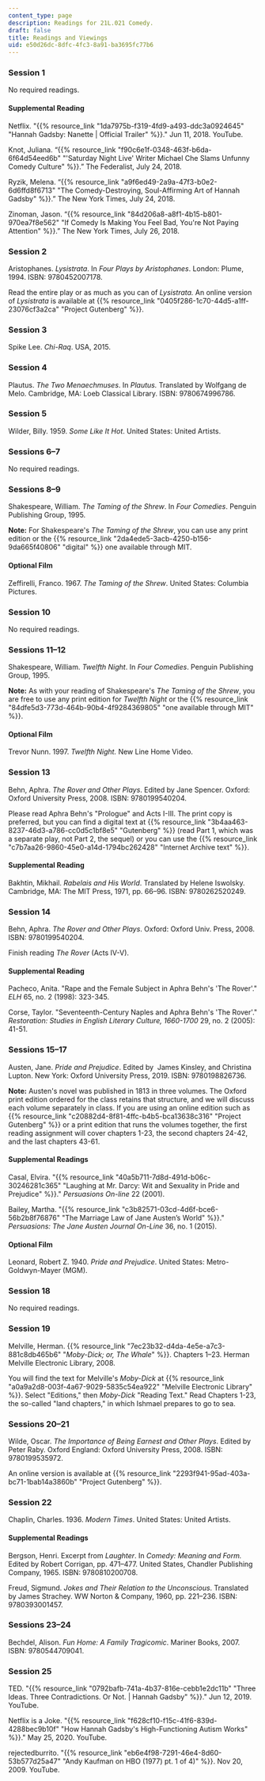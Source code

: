 ```yaml
---
content_type: page
description: Readings for 21L.021 Comedy.
draft: false
title: Readings and Viewings
uid: e50d26dc-8dfc-4fc3-8a91-ba3695fc77b6
---
```

### Session 1

No required readings. 

#### Supplemental Reading

Netflix. "{{% resource_link "1da7975b-f319-4fd9-a493-ddc3a0924645" "Hannah Gadsby: Nanette | Official Trailer" %}}." Jun 11, 2018. YouTube.

Knot, Juliana. “{{% resource_link "f90c6e1f-0348-463f-b6da-6f64d54eed6b" "'Saturday Night Live' Writer Michael Che Slams Unfunny Comedy Culture" %}}.” The Federalist, July 24, 2018. 

Ryzik, Melena. “{{% resource_link "a9f6ed49-2a9a-47f3-b0e2-6d6ffd8f6713" "The Comedy-Destroying, Soul-Affirming Art of Hannah Gadsby" %}}.” The New York Times, July 24, 2018.

Zinoman, Jason. “{{% resource_link "84d206a8-a8f1-4b15-b801-970ea7f8e562" "If Comedy Is Making You Feel Bad, You're Not Paying Attention" %}}.” The New York Times, July 26, 2018.

### Session 2

Aristophanes. *Lysistrata*. In *Four Plays by Aristophanes*. London: Plume, 1994. ISBN: 9780452007178.

Read the entire play or as much as you can of *Lysistrata.* An online version of *Lysistrata* is available at {{% resource_link "0405f286-1c70-44d5-a1ff-23076cf3a2ca" "Project Gutenberg" %}}.

### Session 3

Spike Lee. *Chi-Raq*. USA, 2015.

### Session 4

Plautus. *The Two Menaechmuses*. In *Plautus.* Translated by Wolfgang de Melo. Cambridge, MA: Loeb Classical Library. ISBN: 9780674996786.

### Session 5

Wilder, Billy. 1959. *Some Like It Hot*. United States: United Artists.

### Sessions 6–7

No required readings.

### Sessions 8–9

Shakespeare, William. *The Taming of the Shrew*. In *Four Comedies*. Penguin Publishing Group, 1995.

**Note:** For Shakespeare's *The Taming of the Shrew*, you can use any print edition or the {{% resource_link "2da4ede5-3acb-4250-b156-9da665f40806" "digital" %}} one available through MIT.

#### Optional Film

Zeffirelli, Franco. 1967. *The Taming of the Shrew*. United States: Columbia Pictures.

### Session 10

No required readings.

### Sessions 11–12

Shakespeare, William. *Twelfth Night*. In *Four Comedies*. Penguin Publishing Group, 1995.

**Note:** As with your reading of Shakespeare's *The Taming of the Shrew*, you are free to use any print edition for *Twelfth Night* or the {{% resource_link "84dfe5d3-773d-464b-90b4-4f9284369805" "one available through MIT" %}}. 

#### Optional Film

Trevor Nunn. 1997. *Twelfth Night.* New Line Home Video.

### Session 13

Behn, Aphra. *The Rover and Other Plays*. Edited by Jane Spencer. Oxford: Oxford University Press, 2008. ISBN: 9780199540204.

Please read Aphra Behn's "Prologue" and Acts I-III. The print copy is preferred, but you can find a digital text at {{% resource_link "3b4aa463-8237-46d3-a786-cc0d5c1bf8e5" "Gutenberg" %}} (read Part 1, which was a separate play, not Part 2, the sequel) or you can use the {{% resource_link "c7b7aa26-9860-45e0-a14d-1794bc262428" "Internet Archive text" %}}.

#### Supplemental Reading

Bakhtin, Mikhail. *Rabelais and His World*. Translated by Helene Iswolsky. Cambridge, MA: The MIT Press, 1971, pp. 66–96. ISBN: 9780262520249.

### Session 14

Behn, Aphra. *The Rover and Other Plays*. Oxford: Oxford Univ. Press, 2008. ISBN: 9780199540204.

Finish reading *The Rover* (Acts IV-V).

#### Supplemental Reading

Pacheco, Anita. "Rape and the Female Subject in Aphra Behn's 'The Rover'." *ELH* 65, no. 2 (1998): 323-345.

Corse, Taylor. "Seventeenth-Century Naples and Aphra Behn's 'The Rover'." *Restoration: Studies in English Literary Culture, 1660-1700* 29, no. 2 (2005): 41-51.

### Sessions 15–17

Austen, Jane. *Pride and Prejudice*. Edited by  James Kinsley, and Christina Lupton. New York: Oxford University Press, 2019. ISBN: 9780198826736.

**Note:** Austen's novel was published in 1813 in three volumes. The Oxford print edition ordered for the class retains that structure, and we will discuss each volume separately in class. If you are using an online edition such as {{% resource_link "c20882d4-8f81-4ffc-b4b5-bca13638c316" "Project Gutenberg" %}} or a print edition that runs the volumes together, the first reading assignment will cover chapters 1-23, the second chapters 24-42, and the last chapters 43-61.

#### Supplemental Readings

Casal, Elvira. "{{% resource_link "40a5b711-7d8d-491d-b06c-30246281c365" "Laughing at Mr. Darcy: Wit and Sexuality in Pride and Prejudice" %}}." *Persuasions On-line* 22 (2001).

Bailey, Martha. "{{% resource_link "c3b82571-03cd-4d6f-bce6-56b2b8f76876" "The Marriage Law of Jane Austen’s World" %}}." *Persuasions: The Jane Austen Journal On-Line* 36, no. 1 (2015).

#### Optional Film

Leonard, Robert Z. 1940. *Pride and Prejudice*. United States: Metro-Goldwyn-Mayer (MGM).

### Session 18

No required readings.

### Session 19

Melville, Herman. {{% resource_link "7ec23b32-d4da-4e5e-a7c3-881c8db465b6" "*Moby-Dick; or, The Whale*" %}}. Chapters 1–23. Herman Melville Electronic Library, 2008. 

You will find the text for Melville's *Moby-Dick* at {{% resource_link "a0a9a2d8-003f-4a67-9029-5835c54ea922" "Melville Electronic Library" %}}. Select "Editions," then *Moby-Dick* "Reading Text." Read Chapters 1-23, the so-called "land chapters," in which Ishmael prepares to go to sea.

### Sessions 20–21

Wilde, Oscar. *The Importance of Being Earnest and Other Plays*. Edited by Peter Raby. Oxford England: Oxford University Press, 2008. ISBN: 9780199535972.

An online version is available at {{% resource_link "2293f941-95ad-403a-bc71-1bab14a3860b" "Project Gutenberg" %}}.

### Session 22

Chaplin, Charles. 1936. *Modern Times*. United States: United Artists.

#### Supplemental Readings

Bergson, Henri. Excerpt from *Laughter*. In *Comedy: Meaning and Form.* Edited by Robert Corrigan, pp. 471–477. United States, Chandler Publishing Company, 1965. ISBN: 9780810200708.

Freud, Sigmund. *Jokes and Their Relation to the Unconscious*. Translated by James Strachey. WW Norton & Company, 1960, pp. 221–236. ISBN: 9780393001457.

### Sessions 23–24

Bechdel, Alison. *Fun Home: A Family Tragicomic*. Mariner Books, 2007. ISBN: 9780544709041.

### Session 25

TED. "{{% resource_link "0792bafb-741a-4b37-816e-cebb1e2dc11b" "Three Ideas. Three Contradictions. Or Not. | Hannah Gadsby" %}}." Jun 12, 2019. YouTube.

Netflix is a Joke. "{{% resource_link "f628cf10-f15c-41f6-839d-4288bec9b10f" "How Hannah Gadsby's High-Functioning Autism Works" %}}." May 25, 2020. YouTube.

rejectedburrito. "{{% resource_link "eb6e4f98-7291-46e4-8d60-53b577d25a47" "Andy Kaufman on HBO (1977) pt. 1 of 4)" %}}. Nov 20, 2009. YouTube.